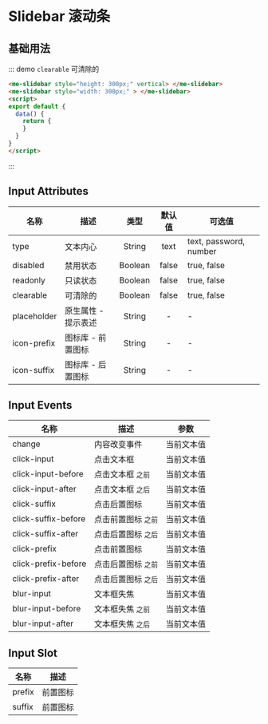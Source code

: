# Slidebar 滚动条

## 基础用法
::: demo `clearable` 可清除的
```html
<me-slidebar style="height: 300px;" vertical> </me-slidebar>
<me-slidebar style="width: 300px;" > </me-slidebar>
<script>
export default {
  data() {
    return {
    }
  }
}
</script>
```
:::


## Input Attributes
| 名称        | 描述                |  类型   | 默认值 | 可选值                 |
| ----------- | ------------------- | :-----: | :----: | ---------------------- |
| type        | 文本内心            | String  |  text  | text, password, number |
| disabled    | 禁用状态            | Boolean | false  | true, false            |
| readonly    | 只读状态            | Boolean | false  | true, false            |
| clearable   | 可清除的            | Boolean | false  | true, false            |
| placeholder | 原生属性 - 提示表述 | String  |   -    | -                      |
| icon-prefix | 图标库 - 前置图标   | String  |   -    | -                      |
| icon-suffix | 图标库 - 后置图标   | String  |   -    | -                      |

## Input Events
| 名称                | 描述                |    参数    |
| ------------------- | ------------------- | :--------: |
| change              | 内容改变事件        | 当前文本值 |
| click-input         | 点击文本框          | 当前文本值 |
| click-input-before  | 点击文本框 `之前`   | 当前文本值 |
| click-input-after   | 点击文本框 `之后`   | 当前文本值 |
| click-suffix        | 点击后置图标        | 当前文本值 |
| click-suffix-before | 点击前置图标 `之前` | 当前文本值 |
| click-suffix-after  | 点击后置图标 `之后` | 当前文本值 |
| click-prefix        | 点击前置图标        | 当前文本值 |
| click-prefix-before | 点击后置图标 `之前` | 当前文本值 |
| click-prefix-after  | 点击后置图标 `之后` | 当前文本值 |
| blur-input          | 文本框失焦          | 当前文本值 |
| blur-input-before   | 文本框失焦 `之前`   | 当前文本值 |
| blur-input-after    | 文本框失焦 `之后`   | 当前文本值 |

## Input Slot
| 名称   | 描述     |
| ------ | -------- |
| prefix | 前置图标 |
| suffix | 前置图标 |